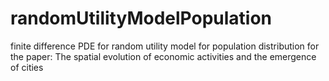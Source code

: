 # randomUtilityModelPopulation
finite difference PDE for random utility model for population distribution
for the paper: The spatial evolution of economic activities and the emergence of cities
